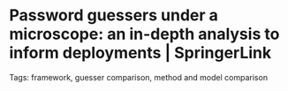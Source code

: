 # Password guessers under a microscope: an in-depth analysis to inform deployments | SpringerLink

Tags: framework, guesser comparison, method and model comparison